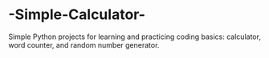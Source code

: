 # -Simple-Calculator-
Simple Python projects for learning and practicing coding basics: calculator, word counter, and random number generator.

